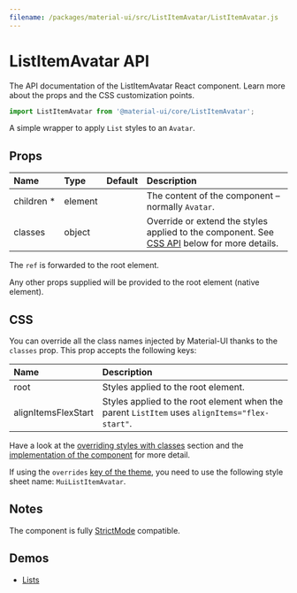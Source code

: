 ```yaml
---
filename: /packages/material-ui/src/ListItemAvatar/ListItemAvatar.js
---
```


<!--- This documentation is automatically generated, do not try to edit it. -->

# ListItemAvatar API

<p class="description">The API documentation of the ListItemAvatar React component. Learn more about the props and the CSS customization points.</p>

```js
import ListItemAvatar from '@material-ui/core/ListItemAvatar';
```

A simple wrapper to apply `List` styles to an `Avatar`.

## Props

| Name | Type | Default | Description |
|:-----|:-----|:--------|:------------|
| <span class="prop-name required">children&nbsp;*</span> | <span class="prop-type">element</span> |  | The content of the component – normally `Avatar`. |
| <span class="prop-name">classes</span> | <span class="prop-type">object</span> |  | Override or extend the styles applied to the component. See [CSS API](#css) below for more details. |

The `ref` is forwarded to the root element.

Any other props supplied will be provided to the root element (native element).

## CSS

You can override all the class names injected by Material-UI thanks to the `classes` prop.
This prop accepts the following keys:


| Name | Description |
|:-----|:------------|
| <span class="prop-name">root</span> | Styles applied to the root element.
| <span class="prop-name">alignItemsFlexStart</span> | Styles applied to the root element when the parent `ListItem` uses `alignItems="flex-start"`.

Have a look at the [overriding styles with classes](/customization/components/#overriding-styles-with-classes) section
and the [implementation of the component](https://github.com/mui-org/material-ui/blob/master/packages/material-ui/src/ListItemAvatar/ListItemAvatar.js)
for more detail.

If using the `overrides` [key of the theme](/customization/themes/#css),
you need to use the following style sheet name: `MuiListItemAvatar`.

## Notes

The component is fully [StrictMode](https://reactjs.org/docs/strict-mode.html) compatible.

## Demos

- [Lists](/components/lists/)

